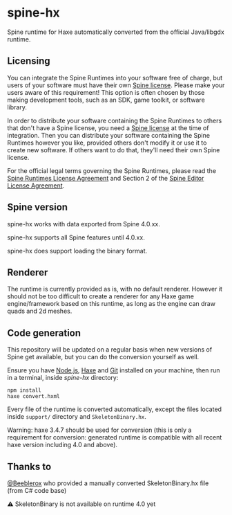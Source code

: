# spine-hx

Spine runtime for Haxe automatically converted from the official Java/libgdx runtime.

## Licensing

You can integrate the Spine Runtimes into your software free of charge, but users of your software must have their own [Spine license](https://esotericsoftware.com/spine-purchase). Please make your users aware of this requirement! This option is often chosen by those making development tools, such as an SDK, game toolkit, or software library.

In order to distribute your software containing the Spine Runtimes to others that don't have a Spine license, you need a [Spine license](https://esotericsoftware.com/spine-purchase) at the time of integration. Then you can distribute your software containing the Spine Runtimes however you like, provided others don't modify it or use it to create new software. If others want to do that, they'll need their own Spine license.

For the official legal terms governing the Spine Runtimes, please read the [Spine Runtimes License Agreement](http://esotericsoftware.com/spine-runtimes-license) and Section 2 of the [Spine Editor License Agreement](http://esotericsoftware.com/spine-editor-license#s2).

## Spine version

spine-hx works with data exported from Spine 4.0.xx.

spine-hx supports all Spine features until 4.0.xx.

spine-hx does support loading the binary format.

## Renderer

The runtime is currently provided as is, with no default renderer.
However it should not be too difficult to create a renderer for any Haxe game engine/framework based on this runtime, as long as the engine can draw quads and 2d meshes.

## Code generation

This repository will be updated on a regular basis when new versions of Spine get available, but you can do the conversion yourself as well.

Ensure you have [Node.js](https://nodejs.org), [Haxe](https://haxe.org/) and [Git](https://git-scm.com/) installed on your machine, then run in a terminal, inside _spine-hx_ directory:

```
npm install
haxe convert.hxml
```

Every file of the runtime is converted automatically, except the files located inside ``support/`` directory and ``SkeletonBinary.hx``.

Warning: haxe 3.4.7 should be used for conversion (this is only a requirement for conversion: generated runtime is compatible with all recent haxe version including 4.0 and above).

## Thanks to

[@Beeblerox](https://github.com/Beeblerox) who provided a manually converted SkeletonBinary.hx file (from C# code base)

⚠️ SkeletonBinary is not available on runtime 4.0 yet


